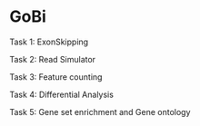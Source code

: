 # GoBi

Task 1: ExonSkipping

Task 2: Read Simulator

Task 3: Feature counting

Task 4: Differential Analysis

Task 5: Gene set enrichment and Gene ontology
